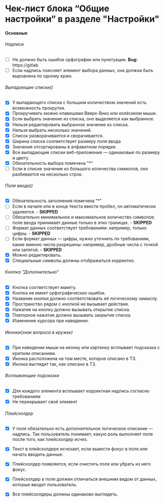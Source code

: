 # Чек-лист блока “Общие настройки” в разделе "Настройки"

#### Основные

###### Надписи

- [ ] Не должно быть ошибок орфографии или пунктуации. **Bug:** https://gitlab
- [ ] Если надпись поясняет элемент выбора данных, она должна быть выровнена по одному краю.

###### Выпадающие списки()

- [x] У выпадающего списка с большим количеством значений есть возможность прокрутки.
- [x] Прокручивать можно клавишами Вверх-Вниз или колёсиком мыши.
- [x] Если выбрать значение из списка, оно выделяется как выбранное.
- [x] Нельзя редактировать выбранное значение из списка.
- [x] Нельзя выбрать несколько значений.
- [x] Список разворачивается и сворачивается.
- [x] Ширина списка соответствует размеру поля ввода
- [x] Значения отсортированы в алфавитном порядке.
- [x] Все выпадающие списки веб-приложения — одинаковые по размеру и цвету.
- [x] Обязательность выбора помечена "*"
- [ ] Если в списке значение из большого количества символов, оно разбивается на несколько строк.

###### Поля ввода()

- [x] Обязательность заполнения помечена "*"
- [ ] Если в начале или в конце текста ввести пробел, он автоматически удаляется. - **SKIPPED**
- [ ] Обязательно минимальное и максимальное количество символов: поле ввода принимает данные только в этих границах. - **SKIPPED**
- [ ] Формат данных соответствует требованиям: например, только цифры. - **SKIPPED**
- [ ] Если формат данных — цифры, нужно уточнить по требованиям, какие именно числа разрешены: например, дробные числа с точкой или запятой. - **SKIPPED**
- [x] Можно редактировать.
- [x] Специальные символы должны отображаться корректно.

###### Кнопка "Дополнительно"

- [x] Кнопка соответствует макету.
- [x] Кнопка не имеет орфографических ошибок.
- [x] Название кнопки должно соответствовать её логическому замыслу.
- [x] Пространство рядом с кнопкой не вызывает действия.
- [x] Нажатие на кнопку должно вызывать открытие списка. 
- [x] Повторное нажатие должно вызывать закрытие списка.
- [x] Изменение курсора при наведении.

###### Иконки(знак вопроса в кружке)

- [x] При наведении мыши на иконку или картинку всплывает подсказка с кратким описанием.
- [x] Иконка расположена на том месте, которое описано в ТЗ.
- [x] Иконка выглядит так, как описано в ТЗ.

###### Всплывающие подсказки

- [x] Для каждого элемента всплывает корректная надпись согласно требованиям
- [x] Не перекрывает свой элемент

###### Плейсхолдер

- [x] У поля обязательно есть дополнительное логическое описание —
  надпись. Так пользователь понимает, какую роль выполняет поле
  после того, как плейсхолдер исчез.
- [x] Текст в плейсхолдере исчезает, если вывести фокус в поле или начать
  вводить данные.
- [x] Плейсхолдер появляется, если очистить поле или убрать из него
  фокус.
- [x] Плейсхолдер в поле должен отличаться внешним видом от данных,
  которые вводит пользователь.
- [x] Все плейсхолдеры должны одинаково выглядеть.

